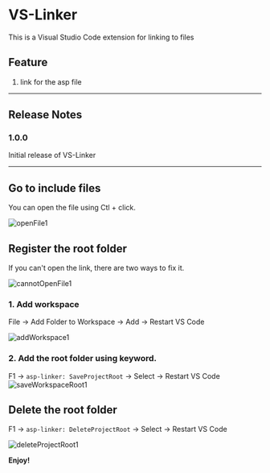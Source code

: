 # VS-Linker

This is a Visual Studio Code extension for linking to files

## Feature

1. link for the asp file

---


## Release Notes

### 1.0.0

Initial release of VS-Linker


---

## Go to include files
You can open the file using Ctl + click.

![openFile1](https://user-images.githubusercontent.com/57289429/182084053-4f2e0b72-e7e5-47db-80e2-c9597a43f63e.gif)


## Register the root folder
If you can't open the link, there are two ways to fix it.

![cannotOpenFile1](https://user-images.githubusercontent.com/57289429/182084824-7dff2610-77ff-4655-9758-a92b5b2a6492.gif)

### 1. Add workspace

File -> Add Folder to Workspace -> Add -> Restart VS Code

![addWorkspace1](https://user-images.githubusercontent.com/57289429/182084702-fa3f78a6-f75d-4d84-a0b8-07a217d0b1f8.gif)

### 2. Add the root folder using keyword.

F1 -> `asp-linker: SaveProjectRoot` -> Select -> Restart VS Code
![saveWorkspaceRoot1](https://user-images.githubusercontent.com/57289429/182085386-a09c40c4-2ef4-43cb-a732-c4e3d3e6782d.gif)  


## Delete the root folder
F1 -> `asp-linker: DeleteProjectRoot` -> Select -> Restart VS Code

![deleteProjectRoot1](https://user-images.githubusercontent.com/57289429/182085618-6ec97eaa-b9bf-4bcf-abfc-1b80693e9417.gif)

**Enjoy!**
